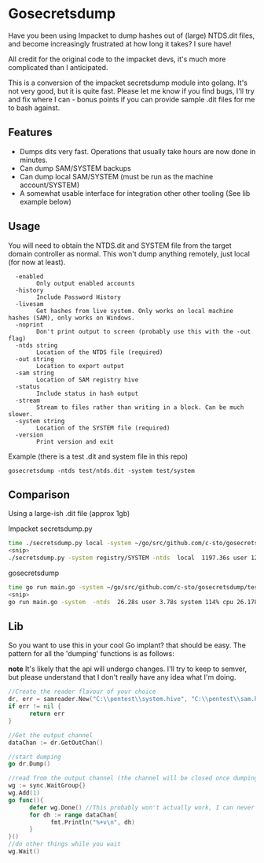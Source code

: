 # Gosecretsdump

Have you been using Impacket to dump hashes out of (large) NTDS.dit files, and become increasingly frustrated at how long it takes? I sure have!

All credit for the original code to the impacket devs, it's much more complicated than I anticipated.

This is a conversion of the impacket secretsdump module into golang. It's not very good, but it is quite fast. Please let me know if you find bugs, I'll try and fix where I can - bonus points if you can provide sample .dit files for me to bash against.

## Features

- Dumps dits very fast. Operations that usually take hours are now done in minutes.
- Can dump SAM/SYSTEM backups
- Can dump local SAM/SYSTEM (must be run as the machine account/SYSTEM)
- A somewhat usable interface for integration other other tooling (See lib example below)

## Usage
You will need to obtain the NTDS.dit and SYSTEM file from the target domain controller as normal. This won't dump anything remotely, just local (for now at least).
```  
  -enabled
        Only output enabled accounts
  -history
        Include Password History
  -livesam
        Get hashes from live system. Only works on local machine hashes (SAM), only works on Windows.
  -noprint
        Don't print output to screen (probably use this with the -out flag)
  -ntds string
        Location of the NTDS file (required)
  -out string
        Location to export output
  -sam string
        Location of SAM registry hive
  -status
        Include status in hash output
  -stream
        Stream to files rather than writing in a block. Can be much slower.
  -system string
        Location of the SYSTEM file (required)
  -version
        Print version and exit
```

Example (there is a test .dit and system file in this repo)

`gosecretsdump -ntds test/ntds.dit -system test/system`

## Comparison
Using a large-ish .dit file (approx 1gb)

Impacket secretsdump.py
```bash
time ./secretsdump.py local -system ~/go/src/github.com/c-sto/gosecretsdump/test/big/registry/SYSTEM -ntds ~/go/src/github.com/c-sto/gosecretsdump/test/big/Active\ Directory/ntds.dit
<snip>
./secretsdump.py -system registry/SYSTEM -ntds  local  1197.36s user 12.01s system 98% cpu 20:23.78 total
```

gosecretsdump
```bash
time go run main.go -system ~/go/src/github.com/c-sto/gosecretsdump/test/big/registry/SYSTEM -ntds ~/go/src/github.com/c-sto/gosecretsdump/test/big/Active\ Directory/ntds.dit
<snip>
go run main.go -system  -ntds  26.28s user 3.78s system 114% cpu 26.178 total
```


## Lib

So you want to use this in your cool Go implant? that should be easy. The pattern for all the 'dumping' functions is as follows:


**note**
It's likely that the api will undergo changes. I'll try to keep to semver, but please understand that I don't really have any idea what I'm doing.


```go
//Create the reader flavour of your choice
dr, err = samreader.New("C:\\pentest\\system.hive", "C:\\pentest\\sam.hive")
if err != nil {
      return err
}

//Get the output channel
dataChan := dr.GetOutChan()

//start dumping
go dr.Dump()

//read from the output channel (the channel will be closed once dumping is complete)
wg := sync.WaitGroup{}
wg.Add(1)
go func(){
      defer wg.Done() //This probably won't actually work, I can never remember if defer works on inline funcs
      for dh := range dataChan{
            fmt.Println("%+v\n", dh)
      }
}()
//do other things while you wait
wg.Wait()
```